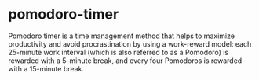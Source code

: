 # pomodoro-timer
Pomodoro timer is a time management method that helps to maximize productivity and avoid procrastination by using a work-reward model: each 25-minute work interval (which is also referred to as a Pomodoro) is rewarded with a 5-minute break, and every four Pomodoros is rewarded with a 15-minute break.

